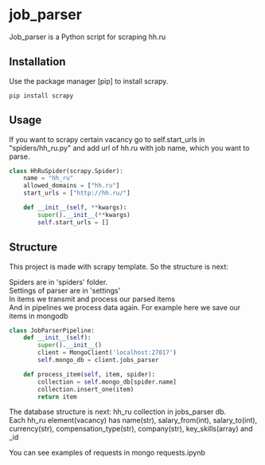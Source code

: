 # job_parser

Job_parser is a Python script for scraping hh.ru

## Installation

Use the package manager [pip] to install scrapy.

```
pip install scrapy
```

## Usage
If you want to scrapy certain vacancy go to self.start_urls in "spiders/hh_ru.py" and add url of hh.ru with job name, which you want to parse.
```python
class HhRuSpider(scrapy.Spider):
    name = "hh_ru"
    allowed_domains = ["hh.ru"]
    start_urls = ["http://hh.ru/"]

    def __init__(self, **kwargs):
        super().__init__(**kwargs)
        self.start_urls = []
```

## Structure
This project is made with scrapy template. So the structure is next:

Spiders are in 'spiders' folder.  
Settings of parser are in 'settings'  
In items we transmit and process our parsed items  
And in pipelines we process data again. For example here we save our items in mongodb

``` python
class JobParserPipeline:
    def __init__(self):
        super().__init__()
        client = MongoClient('localhost:27017')
        self.mongo_db = client.jobs_parser

    def process_item(self, item, spider):
        collection = self.mongo_db[spider.name]
        collection.insert_one(item)
        return item
```

The database structure is next:
hh_ru collection in jobs_parser db.  
Each hh_ru element(vacancy) has name(str), salary_from(int), salary_to(int), currency(str), compensation_type(str), company(str), key_skills(array) and _id

You can see examples of requests in mongo requests.ipynb
